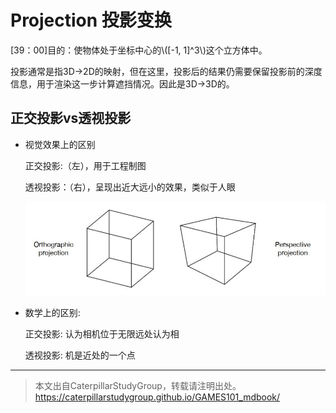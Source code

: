 # Projection 投影变换 

[39：00]目的：使物体处于坐标中心的\\([-1, 1]^3\\)这个立方体中。

投影通常是指3D->2D的映射，但在这里，投影后的结果仍需要保留投影前的深度信息，用于渲染这一步计算遮挡情况。因此是3D->3D的。  

## 正交投影vs透视投影

- 视觉效果上的区别
    
  正交投影:（左），用于工程制图
  
  透视投影：（右），呈现出近大远小的效果，类似于人眼
  
  ![](../assets/两种投影.jpg)

- 数学上的区别:
  
  正交投影: 认为相机位于无限远处认为相
  
  透视投影: 机是近处的一个点

------------------------------

> 本文出自CaterpillarStudyGroup，转载请注明出处。  
> https://caterpillarstudygroup.github.io/GAMES101_mdbook/
